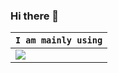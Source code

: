 ### Hi there 👋

<!--
**giseggi/giseggi** is a ✨ _special_ ✨ repository because its `README.md` (this file) appears on your GitHub profile.

Here are some ideas to get you started:

🔭 I’m currently working on ...
- 🌱 I’m currently learning ...
- 👯 I’m looking to collaborate on ...
- 🤔 I’m looking for help with ...
- 💬 Ask me about ...
- 📫 How to reach me: ...
- 😄 Pronouns: ...
- ⚡ Fun fact: ...
-->

|`I am mainly using`|
|-----|
|<img src = "https://img.shields.io/badge/-C++-00599C?style=for-the-badge&logo=CNN"/>|
